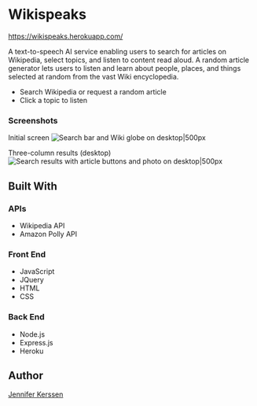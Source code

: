 # Wikispeaks

https://wikispeaks.herokuapp.com/

A text-to-speech AI service enabling users to search for articles on Wikipedia, select topics, and listen to content read aloud. A random article generator lets users to listen and learn about people, places, and things selected at random from the vast Wiki encyclopedia. 

* Search Wikipedia or request a random article
* Click a topic to listen

### Screenshots

Initial screen
![Search bar and Wiki globe on desktop|500px](https://i.imgur.com/NAXhDA1.png)

Three-column results (desktop)
![Search results with article buttons and photo on desktop|500px](https://i.imgur.com/QmAGZhq.png)

## Built With

### APIs
* Wikipedia API
* Amazon Polly API

### Front End
* JavaScript
* JQuery
* HTML
* CSS

### Back End
* Node.js
* Express.js
* Heroku

## Author

[Jennifer Kerssen](https://github.com/jennifer)

